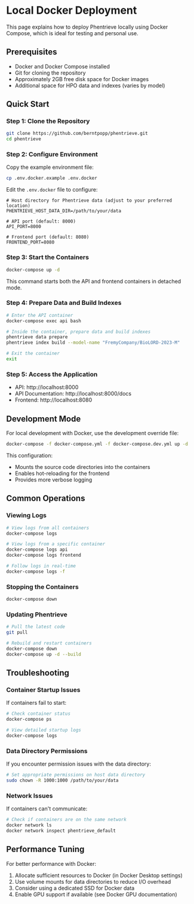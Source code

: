 # Local Docker Deployment

This page explains how to deploy Phentrieve locally using Docker Compose, which is ideal for testing and personal use.

## Prerequisites

- Docker and Docker Compose installed
- Git for cloning the repository
- Approximately 2GB free disk space for Docker images
- Additional space for HPO data and indexes (varies by model)

## Quick Start

### Step 1: Clone the Repository

```bash
git clone https://github.com/berntpopp/phentrieve.git
cd phentrieve
```

### Step 2: Configure Environment

Copy the example environment file:

```bash
cp .env.docker.example .env.docker
```

Edit the `.env.docker` file to configure:

```
# Host directory for Phentrieve data (adjust to your preferred location)
PHENTRIEVE_HOST_DATA_DIR=/path/to/your/data

# API port (default: 8000)
API_PORT=8000

# Frontend port (default: 8080)
FRONTEND_PORT=8080
```

### Step 3: Start the Containers

```bash
docker-compose up -d
```

This command starts both the API and frontend containers in detached mode.

### Step 4: Prepare Data and Build Indexes

```bash
# Enter the API container
docker-compose exec api bash

# Inside the container, prepare data and build indexes
phentrieve data prepare
phentrieve index build --model-name "FremyCompany/BioLORD-2023-M"

# Exit the container
exit
```

### Step 5: Access the Application

- API: http://localhost:8000
- API Documentation: http://localhost:8000/docs
- Frontend: http://localhost:8080

## Development Mode

For local development with Docker, use the development override file:

```bash
docker-compose -f docker-compose.yml -f docker-compose.dev.yml up -d
```

This configuration:
- Mounts the source code directories into the containers
- Enables hot-reloading for the frontend
- Provides more verbose logging

## Common Operations

### Viewing Logs

```bash
# View logs from all containers
docker-compose logs

# View logs from a specific container
docker-compose logs api
docker-compose logs frontend

# Follow logs in real-time
docker-compose logs -f
```

### Stopping the Containers

```bash
docker-compose down
```

### Updating Phentrieve

```bash
# Pull the latest code
git pull

# Rebuild and restart containers
docker-compose down
docker-compose up -d --build
```

## Troubleshooting

### Container Startup Issues

If containers fail to start:

```bash
# Check container status
docker-compose ps

# View detailed startup logs
docker-compose logs
```

### Data Directory Permissions

If you encounter permission issues with the data directory:

```bash
# Set appropriate permissions on host data directory
sudo chown -R 1000:1000 /path/to/your/data
```

### Network Issues

If containers can't communicate:

```bash
# Check if containers are on the same network
docker network ls
docker network inspect phentrieve_default
```

## Performance Tuning

For better performance with Docker:

1. Allocate sufficient resources to Docker (in Docker Desktop settings)
2. Use volume mounts for data directories to reduce I/O overhead
3. Consider using a dedicated SSD for Docker data
4. Enable GPU support if available (see Docker GPU documentation)
